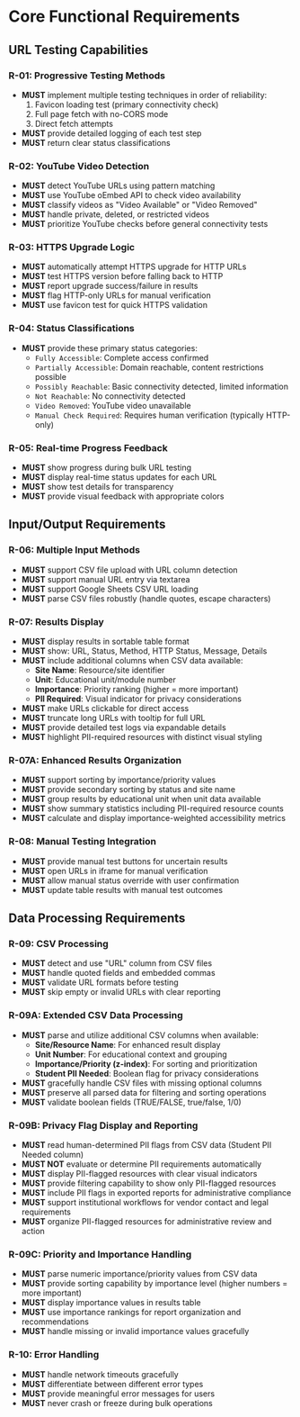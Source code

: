 # Core Functional Requirements

## URL Testing Capabilities

### R-01: Progressive Testing Methods
- **MUST** implement multiple testing techniques in order of reliability:
  1. Favicon loading test (primary connectivity check)
  2. Full page fetch with no-CORS mode
  3. Direct fetch attempts
- **MUST** provide detailed logging of each test step
- **MUST** return clear status classifications

### R-02: YouTube Video Detection
- **MUST** detect YouTube URLs using pattern matching
- **MUST** use YouTube oEmbed API to check video availability
- **MUST** classify videos as "Video Available" or "Video Removed"
- **MUST** handle private, deleted, or restricted videos
- **MUST** prioritize YouTube checks before general connectivity tests

### R-03: HTTPS Upgrade Logic
- **MUST** automatically attempt HTTPS upgrade for HTTP URLs
- **MUST** test HTTPS version before falling back to HTTP
- **MUST** report upgrade success/failure in results
- **MUST** flag HTTP-only URLs for manual verification
- **MUST** use favicon test for quick HTTPS validation

### R-04: Status Classifications
- **MUST** provide these primary status categories:
  - `Fully Accessible`: Complete access confirmed
  - `Partially Accessible`: Domain reachable, content restrictions possible
  - `Possibly Reachable`: Basic connectivity detected, limited information
  - `Not Reachable`: No connectivity detected
  - `Video Removed`: YouTube video unavailable
  - `Manual Check Required`: Requires human verification (typically HTTP-only)

### R-05: Real-time Progress Feedback
- **MUST** show progress during bulk URL testing
- **MUST** display real-time status updates for each URL
- **MUST** show test details for transparency
- **MUST** provide visual feedback with appropriate colors

## Input/Output Requirements

### R-06: Multiple Input Methods
- **MUST** support CSV file upload with URL column detection
- **MUST** support manual URL entry via textarea
- **MUST** support Google Sheets CSV URL loading
- **MUST** parse CSV files robustly (handle quotes, escape characters)

### R-07: Results Display
- **MUST** display results in sortable table format
- **MUST** show: URL, Status, Method, HTTP Status, Message, Details
- **MUST** include additional columns when CSV data available:
  - **Site Name**: Resource/site identifier
  - **Unit**: Educational unit/module number  
  - **Importance**: Priority ranking (higher = more important)
  - **PII Required**: Visual indicator for privacy considerations
- **MUST** make URLs clickable for direct access
- **MUST** truncate long URLs with tooltip for full URL
- **MUST** provide detailed test logs via expandable details
- **MUST** highlight PII-required resources with distinct visual styling

### R-07A: Enhanced Results Organization
- **MUST** support sorting by importance/priority values
- **MUST** provide secondary sorting by status and site name
- **MUST** group results by educational unit when unit data available
- **MUST** show summary statistics including PII-required resource counts
- **MUST** calculate and display importance-weighted accessibility metrics

### R-08: Manual Testing Integration
- **MUST** provide manual test buttons for uncertain results
- **MUST** open URLs in iframe for manual verification
- **MUST** allow manual status override with user confirmation
- **MUST** update table results with manual test outcomes

## Data Processing Requirements

### R-09: CSV Processing
- **MUST** detect and use "URL" column from CSV files
- **MUST** handle quoted fields and embedded commas
- **MUST** validate URL formats before testing
- **MUST** skip empty or invalid URLs with clear reporting

### R-09A: Extended CSV Data Processing
- **MUST** parse and utilize additional CSV columns when available:
  - **Site/Resource Name**: For enhanced result display
  - **Unit Number**: For educational context and grouping
  - **Importance/Priority (z-index)**: For sorting and prioritization
  - **Student PII Needed**: Boolean flag for privacy considerations
- **MUST** gracefully handle CSV files with missing optional columns
- **MUST** preserve all parsed data for filtering and sorting operations
- **MUST** validate boolean fields (TRUE/FALSE, true/false, 1/0)

### R-09B: Privacy Flag Display and Reporting
- **MUST** read human-determined PII flags from CSV data (Student PII Needed column)
- **MUST NOT** evaluate or determine PII requirements automatically
- **MUST** display PII-flagged resources with clear visual indicators
- **MUST** provide filtering capability to show only PII-flagged resources
- **MUST** include PII flags in exported reports for administrative compliance
- **MUST** support institutional workflows for vendor contact and legal requirements
- **MUST** organize PII-flagged resources for administrative review and action

### R-09C: Priority and Importance Handling
- **MUST** parse numeric importance/priority values from CSV data
- **MUST** provide sorting capability by importance level (higher numbers = more important)
- **MUST** display importance values in results table
- **MUST** use importance rankings for report organization and recommendations
- **MUST** handle missing or invalid importance values gracefully

### R-10: Error Handling
- **MUST** handle network timeouts gracefully
- **MUST** differentiate between different error types
- **MUST** provide meaningful error messages for users
- **MUST** never crash or freeze during bulk operations
